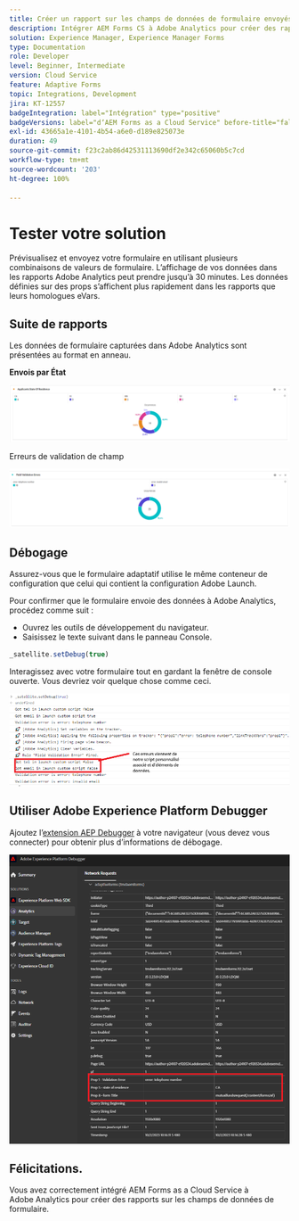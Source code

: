 ```yaml
---
title: Créer un rapport sur les champs de données de formulaire envoyés à l’aide d’Adobe Analytics
description: Intégrer AEM Forms CS à Adobe Analytics pour créer des rapports sur les champs de données de formulaire
solution: Experience Manager, Experience Manager Forms
type: Documentation
role: Developer
level: Beginner, Intermediate
version: Cloud Service
feature: Adaptive Forms
topic: Integrations, Development
jira: KT-12557
badgeIntegration: label="Intégration" type="positive"
badgeVersions: label="dʼAEM Forms as a Cloud Service" before-title="false"
exl-id: 43665a1e-4101-4b54-a6e0-d189e825073e
duration: 49
source-git-commit: f23c2ab86d42531113690df2e342c65060b5c7cd
workflow-type: tm+mt
source-wordcount: '203'
ht-degree: 100%

---
```


# Tester votre solution

Prévisualisez et envoyez votre formulaire en utilisant plusieurs combinaisons de valeurs de formulaire. L’affichage de vos données dans les rapports Adobe Analytics peut prendre jusqu’à 30 minutes. Les données définies sur des props s’affichent plus rapidement dans les rapports que leurs homologues eVars.

## Suite de rapports

Les données de formulaire capturées dans Adobe Analytics sont présentées au format en anneau.

**Envois par État**

![applicantsbystate](assets/donut.png)

Erreurs de validation de champ

![field-validation-error](assets/donut-field-validation.png)

## Débogage

Assurez-vous que le formulaire adaptatif utilise le même conteneur de configuration que celui qui contient la configuration Adobe Launch.

Pour confirmer que le formulaire envoie des données à Adobe Analytics, procédez comme suit :

* Ouvrez les outils de développement du navigateur.
* Saisissez le texte suivant dans le panneau Console.

```javascript
_satellite.setDebug(true)
```

Interagissez avec votre formulaire tout en gardant la fenêtre de console ouverte. Vous devriez voir quelque chose comme ceci.

![console-debug](assets/debug.png)

## Utiliser Adobe Experience Platform Debugger

Ajoutez l’[extension AEP Debugger](https://experienceleague.adobe.com/docs/experience-platform/debugger/home.html?lang=fr) à votre navigateur (vous devez vous connecter) pour obtenir plus d’informations de débogage.

![platform-debugger](assets/platform-debugger.png)

## Félicitations.

Vous avez correctement intégré AEM Forms as a Cloud Service à Adobe Analytics pour créer des rapports sur les champs de données de formulaire.